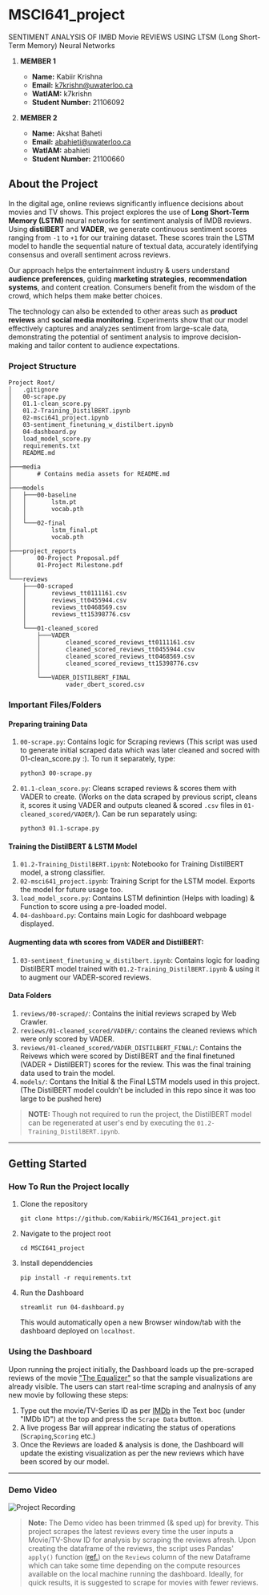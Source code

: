 # MSCI641_project
SENTIMENT ANALYSIS OF IMBD Movie REVIEWS USING LTSM (Long Short-Term Memory) Neural Networks  

1. **MEMBER 1**
   - **Name:** Kabiir Krishna
   - **Email:** k7krishn@uwaterloo.ca
   - **WatIAM:** k7krishn
   - **Student Number:** 21106092

2. **MEMBER 2**
   - **Name:** Akshat Baheti
   - **Email:** abahieti@uwaterloo.ca
   - **WatIAM:** abahieti
   - **Student Number:** 21100660

## About the Project
In the digital age, online reviews significantly
influence decisions about movies and TV
shows. This project explores the use of **Long
Short-Term Memory (LSTM)** neural networks
for sentiment analysis of IMDB reviews. Using
**distilBERT** and **VADER**, we generate continuous 
sentiment scores ranging from `-1` to `+1` for
our training dataset. These scores train the
LSTM model to handle the sequential nature of
textual data, accurately identifying consensus
and overall sentiment across reviews.

Our approach helps the entertainment industry & users
understand **audience preferences**, guiding
**marketing strategies**, **recommendation systems**,
and content creation. Consumers benefit from
the wisdom of the crowd, which helps them
make better choices.

The technology can also
be extended to other areas such as **product
reviews** and **social media monitoring**.
Experiments show that our model effectively
captures and analyzes sentiment from large-scale data, demonstrating the potential of
sentiment analysis to improve decision-making
and tailor content to audience expectations.

### Project Structure
```
Project Root/
│   .gitignore
│   00-scrape.py
│   01.1-clean_score.py
│   01.2-Training_DistilBERT.ipynb
│   02-msci641_project.ipynb
│   03-sentiment_finetuning_w_distilbert.ipynb
│   04-dashboard.py
│   load_model_score.py
│   requirements.txt
│   README.md
│
├───media
│       # Contains media assets for README.md
│
├───models
│   ├───00-baseline
│   │       lstm.pt
│   │       vocab.pth
│   │
│   └───02-final
│           lstm_final.pt
│           vocab.pth
│
├───project_reports
│       00-Project Proposal.pdf
│       01-Project Milestone.pdf
│
└───reviews
    ├───00-scraped
    │       reviews_tt0111161.csv
    │       reviews_tt0455944.csv
    │       reviews_tt0468569.csv
    │       reviews_tt15398776.csv
    │
    └───01-cleaned_scored
        ├───VADER
        │       cleaned_scored_reviews_tt0111161.csv
        │       cleaned_scored_reviews_tt0455944.csv
        │       cleaned_scored_reviews_tt0468569.csv
        │       cleaned_scored_reviews_tt15398776.csv
        │
        └───VADER_DISTILBERT_FINAL
                vader_dbert_scored.csv
```

### Important Files/Folders

#### Preparing training Data
1. `00-scrape.py`: Contains logic for Scraping reviews (This script was used to generate initial scraped data which was later cleaned and socred with 01-clean_score.py :). To run it separately, type:
    ```
    python3 00-scrape.py
    ```
2. `01.1-clean_score.py`: Cleans scraped reviews & scores them with VADER to create. (Works on the data scraped by previous script, cleans it, scores it using VADER and outputs cleaned & scored `.csv` files in `01-cleaned_scored/VADER/`). Can be run separately using:
    ```
    python3 01.1-scrape.py
    ```
#### Training the DistilBERT & LSTM Model
1. `01.2-Training_DistilBERT.ipynb`: Notebooko for Training DistilBERT model, a strong classifier.
2. `02-msci641_project.ipynb`: Training Script for the LSTM model. Exports the model for future usage too.
3. `load_model_score.py`: Contains LSTM definintion (Helps with loading) & Function to score using a pre-loaded model.
4. `04-dashboard.py`: Contains main Logic for dashboard webpage displayed.

#### Augmenting data wth scores from VADER and DistilBERT:
1. `03-sentiment_finetuning_w_distilbert.ipynb`: Contains logic for loading DistilBERT model trained with `01.2-Training_DistilBERT.ipynb` & using it to augment our VADER-scored reviews.

#### Data Folders
1. `reviews/00-scraped/`: Contains the initial reviews scraped by Web Crawler.
2. `reviews/01-cleaned_scored/VADER/`: contains the cleaned reviews which were only scored by VADER.
3. `reviews/01-cleaned_scored/VADER_DISTILBERT_FINAL/`: Contains the Reivews which were scored by DistilBERT and the final finetuned (VADER + DistilBERT) scores for the review. This was the final training data used to train the model.
4. `models/`: Contans the Initial & the Final LSTM models used in this project. (The DistilBERT model couldn't be included in this repo since it was too large to be pushed here)
> **NOTE:** Though not required to run the project, the DistilBERT model can be regenerated at user's end by executing the `01.2-Training_DistilBERT.ipynb`.

_______

## Getting Started

### How To Run the Project locally
1. Clone the repository
    ```
    git clone https://github.com/Kabiirk/MSCI641_project.git
    ```

2. Navigate to the project root
   ```
   cd MSCI641_project
   ```

3. Install dependdencies
   ```
   pip install -r requirements.txt
   ```

4. Run the Dashboard
   ```
   streamlit run 04-dashboard.py
   ```
   This would automatically open a new Browser window/tab with the dashboard deployed on `localhost`.

### Using the Dashboard
Upon running the project initially, the Dashboard loads up the pre-scraped reviews of the movie ["The Equalizer"](https://www.imdb.com/title/tt0455944/) so that the sample visualizations are already visible. The users can start real-time scraping and analnysis of any new movie by following these steps:

1. Type out the movie/TV-Series ID as per [IMDb](https://www.imdb.com/) in the Text boc (under "IMDb ID") at the top and press the `Scrape Data` button.
2. A live progess Bar will apprear indicating the status of operations (`Scraping`,`Scoring` etc.)
3. Once the Reviews are loaded & analysis is done, the Dashboard will update the existing visualization as per the new reviews which have been scored by our model.
_______

### Demo Video
![Project Recording](./media/msci641_project_recording.gif)

> **Note:** The Demo video has been trimmed (& sped up) for brevity. This project scrapes the latest reviews every time the user inputs a Movie/TV-Show ID for analysis by scraping the reviews afresh. Upon creating the dataframe of the reviews, the script uses Pandas' `apply()` function ([ref.](https://pandas.pydata.org/docs/reference/api/pandas.DataFrame.apply.html)) on the `Reviews` column of the new Dataframe which can take some time depending on the compute resources available on the local machine running the dashboard. Ideally, for quick results, it is suggested to scrape for movies with fewer reviews.